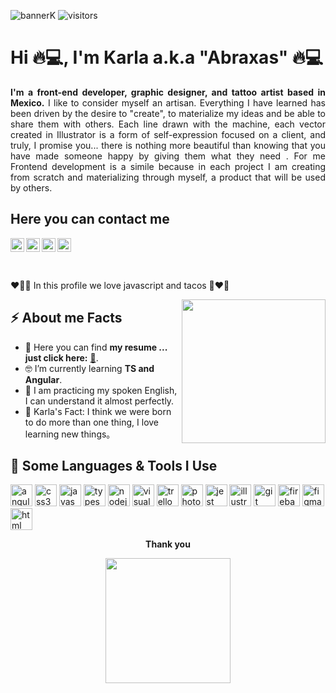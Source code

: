![bannerK](https://user-images.githubusercontent.com/114018277/215351626-2ab336d9-dc35-4533-9b08-1cd599f70572.png)
![visitors](https://komarev.com/ghpvc/?username=karlaCRM&color=blueviolet)

<h1>Hi 🔥💻, I'm Karla a.k.a "Abraxas" 🔥💻</h1>
<p align="justify"><strong>I'm a front-end developer, graphic designer, and tattoo artist based in Mexico.</strong>
I like to consider myself an artisan. Everything I have learned has been driven by the desire to "create", to materialize my ideas and be able to share them with others.
Each line drawn with the machine, each vector created in Illustrator is a form of self-expression focused on a client, and truly, I promise you... there is nothing more beautiful than knowing that you have made someone happy by giving them what they need .
For me Frontend development is a simile because in each project I am creating from scratch and materializing through myself, a product that will be used by others.</p>
<h2><strong>Here you can contact me </strong></h2>
<p>
 <a href="https://www.linkedin.com/in/karla-cecilia-rm/"><img src="https://cdn.jsdelivr.net/npm/simple-icons@v3/icons/linkedin.svg" alt="LinkedIn Icon" width="22px"></a>
<a href="https://api.whatsapp.com/send?phone=525549514336">
<img align="left" alt="Whatsapp" width="22px" src="https://cdn.jsdelivr.net/npm/simple-icons@v3/icons/whatsapp.svg" />
</a>
<a href="https://www.instagram.com/abraxasturambar/">
  <img align="left" alt="Instagram" width="22px" src="https://cdn.jsdelivr.net/npm/simple-icons@v3/icons/instagram.svg" />
</a>
<a href="mailto:abraxaskrm@gmail.com">
  <img align="left" alt="Gmail" width="22px" src="https://cdn.jsdelivr.net/npm/simple-icons@v3/icons/gmail.svg" />
</a>
</p>
<br>
<p>❤️‍🔥🌮 In this profile we love javascript and tacos  🌮❤️‍🔥</p>
<img align="right" src="https://media.giphy.com/media/pOKrXLf9N5g76/giphy.gif" q width ="230"/>
<h2>⚡️ About me Facts</h2>
<ul>
 <li>📙 Here you can find <strong>my resume ... just click here:</strong> <a href="https://drive.google.com/file/d/17i48hwgL0b3gxMNR2f6hRBRnnJZhVf9E/view?usp=sharing">📝</a>.</li>
<li>🤓 I’m currently learning <strong>TS and Angular</strong>.</li> 
<li>🧐 I am practicing my spoken English, I can understand it almost perfectly.</li>
<li>🤖 Karla's Fact: I think we were born to do more than one thing, I love learning new things。</li>
</ul>

<h2>🚀 Some Languages & Tools I Use</h2>
<p align="left">
<img src="https://cdn.jsdelivr.net/gh/devicons/devicon/icons/angularjs/angularjs-original.svg" alt="angular-js" width="35" height="35" />
<img src="https://cdn.jsdelivr.net/gh/devicons/devicon/icons/css3/css3-original.svg" alt="css3" width="35" height="35" />
<img src="https://cdn.jsdelivr.net/gh/devicons/devicon/icons/javascript/javascript-original.svg" alt="javascript" width="35" height="35" />
<img src="https://cdn.jsdelivr.net/gh/devicons/devicon/icons/typescript/typescript-original.svg" alt="typescript" width="35" height="35" />
<img src="https://cdn.jsdelivr.net/gh/devicons/devicon/icons/nodejs/nodejs-original.svg" alt="nodejs" width="35" height="35" />
<img src="https://cdn.jsdelivr.net/gh/devicons/devicon/icons/visualstudio/visualstudio-plain.svg" alt="visual studio" width="35" height="35" />
<img src="https://cdn.jsdelivr.net/gh/devicons/devicon/icons/trello/trello-plain-wordmark.svg" alt="trello" width="35" height="35" />
<img src="https://cdn.jsdelivr.net/gh/devicons/devicon/icons/photoshop/photoshop-plain.svg" alt="photoshop" width="35" height="35" />
<img src="https://cdn.jsdelivr.net/gh/devicons/devicon/icons/jest/jest-plain.svg" alt="jest" width="35" height="35" />
<img src="https://cdn.jsdelivr.net/gh/devicons/devicon/icons/illustrator/illustrator-plain.svg" alt="illustrator" width="35" height="35" />
<img src="https://cdn.jsdelivr.net/gh/devicons/devicon/icons/git/git-original-wordmark.svg" alt="git" width="35" height="35" />
<img src="https://cdn.jsdelivr.net/gh/devicons/devicon/icons/firebase/firebase-plain-wordmark.svg" alt="firebase" width="35" height="35" />
<img src="https://cdn.jsdelivr.net/gh/devicons/devicon/icons/figma/figma-original.svg" alt="figma" width="35" height="35" />
<img src="https://cdn.jsdelivr.net/gh/devicons/devicon/icons/html5/html5-original.svg" alt="html" width="35" height="35" />
</p>

<div align="center">
 <p><strong> Thank you <strong> </p>
<img align="center" src="https://media.giphy.com/media/DhstvI3zZ598Nb1rFf/giphy-downsized.gif" q width ="200"/>
</div>
